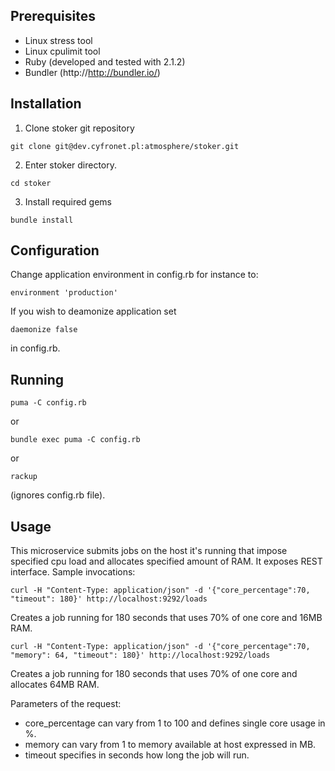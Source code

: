 ## Prerequisites

* Linux stress tool
* Linux cpulimit tool
* Ruby (developed and tested with 2.1.2)
* Bundler (http://http://bundler.io/)

## Installation

1. Clone stoker git repository
```
git clone git@dev.cyfronet.pl:atmosphere/stoker.git
```
2. Enter stoker directory.
```
cd stoker
```
3. Install required gems
```
bundle install
```

## Configuration

Change application environment in config.rb for instance to:
```
environment 'production'
```
If you wish to deamonize application set
```
daemonize false
```
in config.rb.


## Running
```
puma -C config.rb
```
or
```
bundle exec puma -C config.rb
```
or
```
rackup
```
(ignores config.rb file).

## Usage

This microservice submits jobs on the host it's running that impose specified cpu load and allocates specified amount of RAM. It exposes REST interface. Sample invocations:

```
curl -H "Content-Type: application/json" -d '{"core_percentage":70, "timeout": 180}' http://localhost:9292/loads
```
Creates a job running for 180 seconds that uses 70% of one core and 16MB RAM.

```
curl -H "Content-Type: application/json" -d '{"core_percentage":70, "memory": 64, "timeout": 180}' http://localhost:9292/loads
```
Creates a job running for 180 seconds that uses 70% of one core and allocates 64MB RAM.

Parameters of the request:
* core_percentage can vary from 1 to 100 and defines single core usage in %.
* memory can vary from 1 to memory available at host expressed in MB.
* timeout specifies in seconds how long the job will run.
